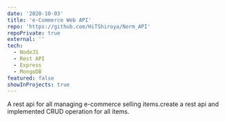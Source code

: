 ```yaml
---
date: '2020-10-03'
title: 'e-Commerce Web API'
repo: 'https://github.com/HiTShiroya/Norm_API'
repoPrivate: true
external: ''
tech:
  - NodeJS
  - Rest API
  - Express
  - MongoDB
featured: false
showInProjects: true
---
```


A rest api for all managing e-commerce selling items.create a rest api and implemented CRUD operation for all items.